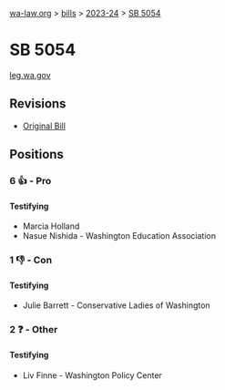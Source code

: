 [wa-law.org](/) > [bills](/bills/) > [2023-24](/bills/2023-24) > [SB 5054](/bills/2023-24/sb/5054/)

# SB 5054
[leg.wa.gov](https://app.leg.wa.gov/billsummary?BillNumber=5054&Year=2023&Initiative=false)

## Revisions
* [Original Bill](1/)

## Positions
### 6 👍 - Pro
#### Testifying
* Marcia  Holland
* Nasue Nishida - Washington Education Association

### 1 👎 - Con
#### Testifying
* Julie Barrett - Conservative Ladies of Washington

### 2 ❓ - Other
#### Testifying
* Liv Finne - Washington Policy Center
